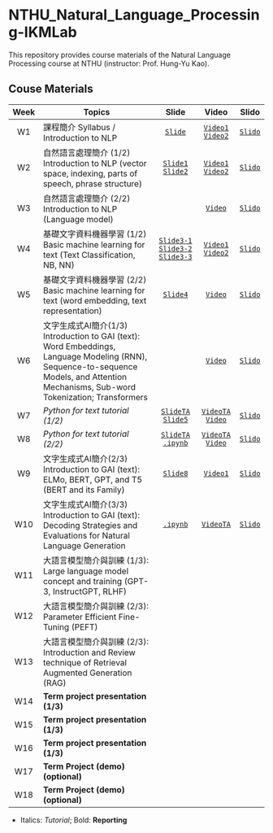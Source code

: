 # NTHU_Natural_Language_Processing-IKMLab

This repository provides course materials of the Natural Language Processing course at NTHU (instructor: Prof. Hung-Yu Kao).

## Couse Materials

| Week | Topics | Slide | Video | Slido |
|:-:|---|:-:|:-:|:-:|
|W1 | 課程簡介 Syllabus / Introduction to NLP | [`Slide`](./Slides/W0_Syllabus.pdf) | [`Video1`](https://www.youtube.com/live/oZHHnuFVHtk) [`Video2`](https://www.youtube.com/live/PW-6nELZNhg)| [`Slido`](https://app.sli.do/event/wvKBbisHUsMsKXHH2wJfW3)
|W2 | 自然語言處理簡介 (1/2) Introduction to NLP (vector space, indexing, parts of speech, phrase structure) | [`Slide1`](./Slides/W1_NLP_brief.pdf) [`Slide2`](./Slides/W2_Word%20embeddings%20and%20Language%20Modeling%20(RNN).pdf)|  [`Video1`](https://www.youtube.com/live/jBKUDUbeOkE) [`Video2`](https://www.youtube.com/live/wmUOivdJb6M) | [`Slido`](https://app.sli.do/event/dKD1f7KsoB3JGYgeQ6SBkF)
|W3 | 自然語言處理簡介 (2/2) Introduction to NLP (Language model) | | [`Video`](https://youtube.com/live/4pvbArJ5JtM) | [`Slido`](https://app.sli.do/event/dKD1f7KsoB3JGYgeQ6SBkF)
|W4 | 基礎文字資料機器學習 (1/2) Basic machine learning for text (Text Classification, NB, NN) | [`Slide3-1`](./Slides/W3_Sequence-to-sequence%20Models%20and%20Attention%20Mechanisms.pdf) [`Slide3-2`](./Slides/W3_subword.pdf) [`Slide3-3`](./Slides/W3_Transformers.pdf) | [`Video1`](https://youtube.com/live/MNYs4Skugsk) [`Video2`](https://www.youtube.com/live/TdrAnUMqmA4) | [`Slido`](https://app.sli.do/event/dKD1f7KsoB3JGYgeQ6SBkF)
|W5 | 基礎文字資料機器學習 (2/2) Basic machine learning for text (word embedding, text representation) | [`Slide4`](./Slides/W4_bert_and_its_family.pdf) | [`Video`](https://youtube.com/live/stD4aeNi9o4) | [`Slido`](https://app.sli.do/event/dKD1f7KsoB3JGYgeQ6SBkF)
|W6 | 文字生成式AI簡介(1/3) Introduction to GAI (text): Word Embeddings, Language Modeling (RNN), Sequence-to-sequence Models, and Attention Mechanisms, Sub-word Tokenization; Transformers | | [`Video`](https://youtube.com/live/LxUTwOTnQFQ) | [`Slido`](https://app.sli.do/event/dKD1f7KsoB3JGYgeQ6SBkF) 
|W7 | *Python for text tutorial (1/2)* | [`SlideTA`](./Slides/pytorch_tutorial_NTHU_NLP.pdf) [`Slide5`](./Slides/W5_decoding.pdf) | [`VideoTA`](https://www.youtube.com/watch?v=sg22677pUEs) [`Video`](https://youtube.com/live/efrdB5Sqd7g) | [`Slido`](https://app.sli.do/event/dKD1f7KsoB3JGYgeQ6SBkF) 
|W8 | *Python for text tutorial (2/2)* | [`SlideTA`](./Slides/huggingface_tutorial_bert.pdf) [`.ipynb`](./Reference/bert-huggingface.ipynb) | [`VideoTA`](https://www.youtube.com/watch?v=VErSpYgZGiw) [`Video`](https://youtube.com/live/46xU715n4QM) | [`Slido`](https://app.sli.do/event/dKD1f7KsoB3JGYgeQ6SBkF)
|W9 | 文字生成式AI簡介(2/3) Introduction to GAI (text): ELMo, BERT, GPT, and T5 (BERT and its Family) | [`Slide8`](./Slides/W8_GPT3_InstructGPT_RLHF.pdf) | [`Video1`](https://youtube.com/live/24HkpOXDlDQ) | [`Slido`](https://app.sli.do/event/dKD1f7KsoB3JGYgeQ6SBkF)
|W10| 文字生成式AI簡介(3/3) Introduction to GAI (text): Decoding Strategies and Evaluations for Natural Language Generation | [`.ipynb`](./Reference/gpt2_summarization.ipynb) | [`VideoTA`](https://youtu.be/NijzxIlzftU) | [`Slido`](https://app.sli.do/event/dKD1f7KsoB3JGYgeQ6SBkF)
|W11| 大語言模型簡介與訓練 (1/3): Large language model concept and training (GPT-3, InstructGPT, RLHF) |
|W12| 大語言模型簡介與訓練 (2/3): Parameter Efficient Fine-Tuning (PEFT) |
|W13| 大語言模型簡介與訓練 (2/3): Introduction and Review technique of Retrieval Augmented Generation (RAG) |
|W14| **Term project presentation (1/3)** |
|W15| **Term project presentation (1/3)** |
|W16| **Term project presentation (1/3)** |
|W17| **Term Project (demo) (optional)** |
|W18| **Term Project (demo) (optional)** |

- Italics: *Tutorial*; Bold: **Reporting**
